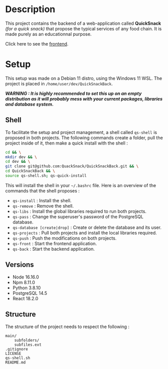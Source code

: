 # Description

This project contains the backend of a web-application called **QuickSnack** *(for a quick snack)* that propose the typical services of any food chain. It is made purely as an educationnal purpose.

Click here to see the [frontend](https://github.com/QuackSnack/QuackSnackFront).

# Setup

This setup was made on a Debian 11 distro, using the Windows 11 WSL. The project is placed in `/home/user/dev/QuickSnackBack`.

***WARNING : It is highly recommended to set this up on an empty distribution as it will probably mess with your current packages, libraries and database system.***

## Shell

To facilitate the setup and project management, a shell called `qs-shell` is proposed in both projects. The following commands create a folder, pull the project inside of it, then make a quick install with the shell :

```bash
cd && \
mkdir dev && \
cd dev && \
git clone git@github.com:QuackSnack/QuickSnackBack.git && \
cd QuickSnackBack && \
source qs-shell.sh; qs-quick-install
```

This will install the shell in your `~/.bashrc` file. Here is an overview of the commands that the shell proposes :

* `qs-install` : Install the shell.
* `qs-remove` : Remove the shell.
* `qs-libs` : Install the global libraries required to run both projects.
* `qs-pass` : Change the superuser's password of the PostgreSQL database.
* `qs-database [create|drop]` : Create or delete the database and its user.
* `qs-projects` : Pull both projects and install the local libraries required.
* `qs-push` : Push the modifications on both projects.
* `qs-front` : Start the frontend application.
* `qs-back` : Start the backend application.

## Versions

* Node 16.16.0
* Npm 8.11.0
* Python 3.8.10
* PostgreSQL 14.5
* React 18.2.0

## Structure

The structure of the project needs to respect the following :

```
main/
    subfolders/
    subfiles.ext
.gitignore
LICENSE
qs-shell.sh
README.md
```

